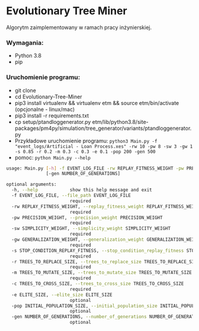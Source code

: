 # Evolutionary Tree Miner
Algorytm zaimplementowany w ramach pracy inżynierskiej.

### Wymagania:

- Python 3.8
- pip

### Uruchomienie programu:

- git clone <link>
- cd Evolutionary-Tree-Miner
- pip3 install virtualenv && virtualenv etm && source etm/bin/activate (opcjonalne - linux/mac)
- pip3 install -r requirements.txt
- cp setup/ptandloggenerator.py etm/lib/python3.8/site-packages/pm4py/simulation/tree_generator/variants/ptandloggenerator.py
- Przykładowe uruchomienie programu: `python3 Main.py -f "event_logs/Artificial - Loan Process.xes" -rw 10 -pw 8 -sw 3 -gw 1 -s 0.85 -r 0.2 -m 0.3 -c 0.3 -e 0.1 -pop 200 -gen 500`
- pomoc: `python Main.py --help`
```bash
usage: Main.py [-h] -f EVENT_LOG_FILE -rw REPLAY_FITNESS_WEIGHT -pw PRECISION_WEIGHT -sw SIMPLICITY_WEIGHT -gw GENERALIZATION_WEIGHT -s STOP_CONDITION_REPLAY_FITNESS -r TREES_TO_REPLACE_SIZE -m TREES_TO_MUTATE_SIZE -c TREES_TO_CROSS_SIZE [-e ELITE_SIZE] [-pop INITIAL_POPULATION_SIZE]
               [-gen NUMBER_OF_GENERATIONS]

optional arguments:
  -h, --help            show this help message and exit
  -f EVENT_LOG_FILE, --file_path EVENT_LOG_FILE
                        required
  -rw REPLAY_FITNESS_WEIGHT, --replay_fitness_weight REPLAY_FITNESS_WEIGHT
                        required
  -pw PRECISION_WEIGHT, --precision_weight PRECISION_WEIGHT
                        required
  -sw SIMPLICITY_WEIGHT, --simplicity_weight SIMPLICITY_WEIGHT
                        required
  -gw GENERALIZATION_WEIGHT, --generalization_weight GENERALIZATION_WEIGHT
                        required
  -s STOP_CONDITION_REPLAY_FITNESS, --stop_condition_replay_fitness STOP_CONDITION_REPLAY_FITNESS
                        required
  -r TREES_TO_REPLACE_SIZE, --trees_to_replace_size TREES_TO_REPLACE_SIZE
                        required
  -m TREES_TO_MUTATE_SIZE, --trees_to_mutate_size TREES_TO_MUTATE_SIZE
                        required
  -c TREES_TO_CROSS_SIZE, --trees_to_cross_size TREES_TO_CROSS_SIZE
                        required
  -e ELITE_SIZE, --elite_size ELITE_SIZE
                        optional
  -pop INITIAL_POPULATION_SIZE, --initial_population_size INITIAL_POPULATION_SIZE
                        optional
  -gen NUMBER_OF_GENERATIONS, --number_of_generations NUMBER_OF_GENERATIONS
                        optional
```
